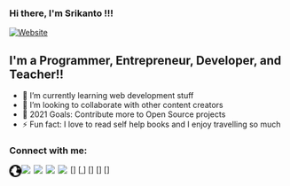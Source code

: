 ### Hi there, I'm Srikanto !!!
[![Website](https://img.shields.io/website?label=Srikanto&style=for-the-badge&url=https%3A%2F%2Fcodestackr.com)](https://srikanto.me)

## I'm a Programmer, Entrepreneur, Developer, and Teacher!!

- 🌱 I’m currently learning web development stuff
- 👯 I’m looking to collaborate with other content creators
- 🥅 2021 Goals: Contribute more to Open Source projects
- ⚡ Fun fact: I love to read self help books and I enjoy travelling so much

### Connect with me:

[<a href ="https://srikanto.me" target="_blank" ><img align="left"  width="22px" alt ='srikanto.me|srikanto' src="https://raw.githubusercontent.com/iconic/open-iconic/master/svg/globe.svg" /></a>]
[<a href ="https://fb.com/srikanto-rajbongshi" target="_blank"> <img align="left"  width="22px" src="https://cdn.jsdelivr.net/npm/simple-icons@v3/icons/youtube.svg" /> </a>]
[<a href ="https://youtube.com/0gJI6X-5KOxGOY99mptvHw" target="_blank"><img align="left"  width="22px" src="https://cdn.jsdelivr.net/npm/simple-icons@v3/icons/twitter.svg" /></a>]
[<a href ="https://www.instagram.com/srikantorajbongshi/" target="_blank" ><img align="left"  width="22px" src="https://cdn.jsdelivr.net/npm/simple-icons@v3/icons/linkedin.svg" /></a>]
[<a href ="https://linkedin.com/in/srikanto-rajbongshi" target="_blank" ><img align="left"  width="22px" src="https://cdn.jsdelivr.net/npm/simple-icons@v3/icons/instagram.svg" /></a>]


